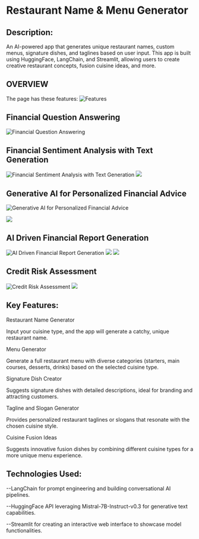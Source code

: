 # Restaurant Name & Menu Generator

## Description:
An AI-powered app that generates unique restaurant names, custom menus, signature dishes, and taglines based on user input. This app is built using HuggingFace, LangChain, and Streamlit, allowing users to create creative restaurant concepts, fusion cuisine ideas, and more.

## OVERVIEW
The page has these features:
![Features](https://github.com/Rachit2527/Financial-Assistant/blob/main/Screenshot%20(3027).png?raw=true)

## Financial Question Answering

![Financial Question Answering](https://github.com/Rachit2527/Financial-Assistant/blob/main/Screenshot%20(3017).png?raw=true)

## Financial Sentiment Analysis with Text Generation

![Financial Sentiment Analysis with Text Generation](https://github.com/Rachit2527/Financial-Assistant/blob/main/Screenshot%20(3018).png?raw=true)
![](https://github.com/Rachit2527/Financial-Assistant/blob/main/Screenshot%20(3019).png?raw=true)

## Generative AI for Personalized Financial Advice

![Generative AI for Personalized Financial Advice](https://github.com/Rachit2527/Financial-Assistant/blob/main/Screenshot%20(3020).png?raw=true)

![](https://github.com/Rachit2527/Financial-Assistant/blob/main/Screenshot%20(3021).png?raw=true)

## AI Driven Financial Report Generation
![AI Driven Financial Report Generation](https://github.com/Rachit2527/Financial-Assistant/blob/main/Screenshot%20(3022).png?raw=true)
![](https://github.com/Rachit2527/Financial-Assistant/blob/main/Screenshot%20(3023).png?raw=true)
![](https://github.com/Rachit2527/Financial-Assistant/blob/main/Screenshot%20(3024).png?raw=true)

## Credit Risk Assessment
![Credit Risk Assessment](https://github.com/Rachit2527/Financial-Assistant/blob/main/Screenshot%20(3025).png?raw=true)
![](https://github.com/Rachit2527/Financial-Assistant/blob/main/Screenshot%20(3026).png?raw=true)


## Key Features:

Restaurant Name Generator

Input your cuisine type, and the app will generate a catchy, unique restaurant name.

Menu Generator

Generate a full restaurant menu with diverse categories (starters, main courses, desserts, drinks) based on the selected cuisine type.

Signature Dish Creator

Suggests signature dishes with detailed descriptions, ideal for branding and attracting customers.

Tagline and Slogan Generator

Provides personalized restaurant taglines or slogans that resonate with the chosen cuisine style.

Cuisine Fusion Ideas

Suggests innovative fusion dishes by combining different cuisine types for a more unique menu experience.


## Technologies Used:

--LangChain for prompt engineering and building conversational AI pipelines.

--HuggingFace API leveraging Mistral-7B-Instruct-v0.3 for generative text capabilities.

--Streamlit for creating an interactive web interface to showcase model functionalities.

